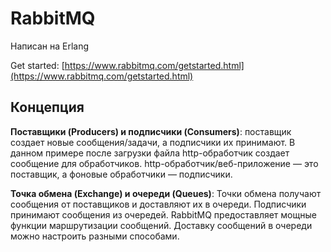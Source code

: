 # RabbitMQ

Написан на Erlang

Get started: [https://www.rabbitmq.com/getstarted.html](https://www.rabbitmq.com/getstarted.html)

## Концепция

**Поставщики (Producers) и подписчики (Consumers)**: поставщик создает новые сообщения/задачи, а подписчики их принимают. В данном примере после загрузки файла http-обработчик создает сообщение для обработчиков. http-обработчик/веб-приложение — это поставщик, а фоновые обработчики — подписчики.

**Точка обмена (Exchange) и очереди (Queues)**: Точки обмена получают сообщения от поставщиков и доставляют их в очереди. Подписчики принимают сообщения из очередей. RabbitMQ предоставляет мощные функции маршрутизации сообщений. Доставку сообщений в очереди можно настроить разными способами.
